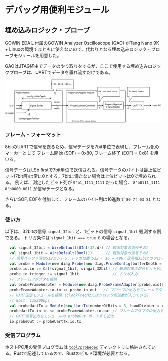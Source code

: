 # デバッグ用便利モジュール

## 埋め込みロジック・プローブ

GOWIN EDAに付属のGOWIN Analyzer Oscilloscope (GAO) がTang Nano 9K + Linuxの環境でまともに使えないので、代わりとなる埋め込みロジック・プローブモジュールを用意した。

GAOはJTAG経由でデータのやり取りをするが、ここで使用する埋め込みロジックプローブは、UARTでデータを垂れ流すだけである。

![構成](probe.drawio.svg)

### フレーム・フォーマット

8bitのUARTで信号を送るため、信号データを7bit単位で表現し、フレーム化のマーカーとして フレーム開始 (SOF) = 0x80, フレーム終了 (EOF) = 0x81 を用いる。

信号データはLSb firstで7bit単位で送信される。信号データのバイトは最上位ビット(7bit目)は常に0とする。7bitに満たない場合は上位ビットは0で埋められる。
例えば、測定したビット列が `9'b1_1111_1111` だった場合、 `8'b0111_1111 8'b0000_0011` が信号データとなる。

さらにSOF, EOFを付加して、フレームのバイト列は16進数で `80 7f 03 81` となる。

### 使い方

以下は、32bitの信号 `signal_32bit` と、1ビットの信号 `signal_1bit` 観測する例である。 トリガ条件は `signal_1bit === true.B` の場合となる。

```scala
  val signal_32bit = WireDefault(UInt(32.W)) // 観測対象の信号その1
  val signal_1bit = WireDefault(Bool())      // 観測対象の信号その2
  // 信号バッファ深さ512エントリ、トリガ位置 512 - 16 = 496、信号幅33bitのプローブを構築
  val probe = Module(new diag.Probe(new diag.ProbeConfig(bufferDepth = 512, triggerPosition = 512 - 16), 33))
  probe.io.in := Cat(signal_1bit, singal_32bit) // 観測対象の信号ビット列。33bit
  probe.io.trigger := signal_1bit               // トリガ入力
  // フレームアダプタを構築
  val probeFrameAdapter = Module(new diag.ProbeFrameAdapter(probe.width))
  probeFrameAdapter.io.in <> probe.io.out   // プローブの出力をフレームアダプタの入力に接続
  // UART送信モジュールを構築 (clockFreqHzにはクロック周波数が入っている)
  // 8bit, 115200bps
  val probeUartTx = Module(new UartTx(numberOfBits = 8, baudDivider = clockFreqHz / 115200))
  probeUartTx.io.in <> probeFrameAdapter.io.out // フレームアダプタの出力をUART TXの入力に接続
  // UART信号出力をモジュールの probeOut ポートから出力
  io.probeOut := probeUartTx.io.tx
```

### 受信プログラム

ホストPC用の受信プログラムは [`tool/probedec`](../../../../tool/probedec/) ディレクトリに格納されている。Rustで記述しているので、Rustのビルド環境が必要となる。
